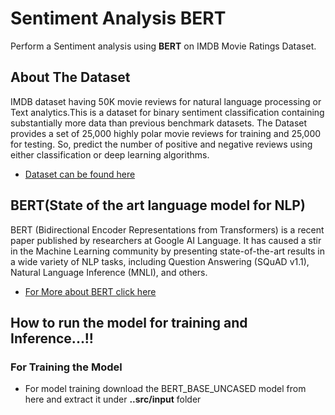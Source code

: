 # Sentiment Analysis BERT

Perform a Sentiment analysis using **BERT** on IMDB Movie Ratings Dataset. 


## About The Dataset

IMDB dataset having 50K movie reviews for natural language processing or Text analytics.This is a dataset for binary sentiment classification containing substantially more data than previous benchmark datasets. The Dataset provides a set of 25,000 highly polar movie reviews for training and 25,000 for testing. So, predict the number of positive and negative reviews using either classification or deep learning algorithms.

- [Dataset can be found here](https://www.kaggle.com/lakshmi25npathi/imdb-dataset-of-50k-movie-reviews)


## BERT(State of the art language model for NLP)

BERT (Bidirectional Encoder Representations from Transformers) is a recent paper published by researchers at Google AI Language. It has caused a stir in the Machine Learning community by presenting state-of-the-art results in a wide variety of NLP tasks, including Question Answering (SQuAD v1.1), Natural Language Inference (MNLI), and others.

- [For More about BERT click here](https://towardsdatascience.com/bert-explained-state-of-the-art-language-model-for-nlp-f8b21a9b6270)


## How to run the model for training and Inference...!!

### For Training the Model

- For model training download the BERT_BASE_UNCASED model from here and extract it under **..src/input** folder
